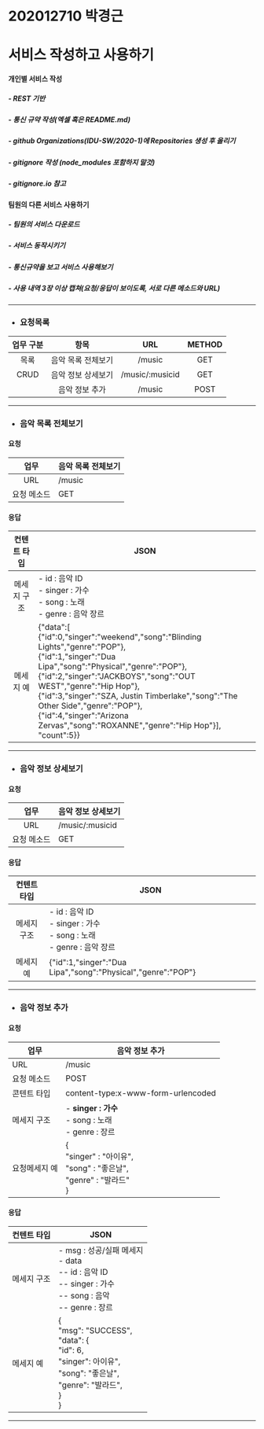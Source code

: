 202012710 박경근
===
서비스 작성하고 사용하기
===

#### 개인별 서비스 작성

##### - REST 기반

##### - 통신 규약 작성(엑셀 혹은 README.md)

##### - github Organizations(IDU-SW/2020-1)에 Repositories 생성 후 올리기

##### - gitignore 작성 (node_modules 포함하지 말것)

##### - gitignore.io 참고

#### 팀원의 다른 서비스 사용하기

##### - 팀원의 서비스 다운로드

##### - 서비스 동작시키기

##### - 통신규약을 보고 서비스 사용해보기

##### - 사용 내역 3장 이상 캡쳐(요청/응답이 보이도록, 서로 다른 메소드와 URL)

--------------

- ### 요청목록


| 업무 구분 |        항목        |       URL       | METHOD |
| :-------: | :----------------: | :-------------: | :----: |
|   목록    | 음악 목록 전체보기 |     /music     |  GET   |
|   CRUD    | 음악 정보 상세보기 |   /music/:musicid|  GET   |
|           |   음악 정보 추가   |     /music     |  POST  |

--------------

- ### 음악 목록 전체보기

#### 요청

|    업무     | 음악 목록 전체보기 |
| :---------: | ------------------ |
|     URL     | /music            |
| 요청 메소드 | GET                |

#### 응답

| 컨텐트 타입 | JSON                                                         |
| :---------: | ------------------------------------------------------------ |
| 메세지 구조 | - id : 음악 ID<br />- singer : 가수<br />- song : 노래<br />- genre : 음악 장르<br /> |
|  메세지 예  | {"data":[ <br/>{"id":0,"singer":"weekend","song":"Blinding Lights","genre":"POP"}, <br/>{"id":1,"singer":"Dua Lipa","song":"Physical","genre":"POP"}, <br/>{"id":2,"singer":"JACKBOYS","song":"OUT WEST","genre":"Hip Hop"}, <br/>{"id":3,"singer":"SZA, Justin Timberlake","song":"The Other Side","genre":"POP"}, <br/>{"id":4,"singer":"Arizona Zervas","song":"ROXANNE","genre":"Hip Hop"}], <br/>"count":5}}

--------------

- ### 음악 정보 상세보기

#### 요청

|     업무      | 음악 정보 상세보기                                           |
| :-----------: | ------------------------------------------------------------ |
|      URL      | /music/:musicid                                                   |
|  요청 메소드  | GET                                                          |

#### 응답

| 컨텐트 타입 | JSON                                                         |
| :---------: | ------------------------------------------------------------ |
| 메세지 구조 | - id : 음악 ID<br />- singer : 가수<br />- song : 노래<br />- genre : 음악 장르<br /> |
|  메세지 예  | {"id":1,"singer":"Dua Lipa","song":"Physical","genre":"POP"}

--------------

- ### 음악 정보 추가

#### 요청

| 업무          | 음악 정보 추가                                               |
| ------------- | ------------------------------------------------------------ |
| URL           | /music                                                      |
| 요청 메소드   | POST                                                         |
| 콘텐트 타입   | content-type:x-www-form-urlencoded                           |
| 메세지 구조   | - **singer : 가수**<br />- song : 노래<br />- genre : 장르<br /> |
| 요청메세지 예 | { <br/> "singer" : "아이유",<br/> "song" : "좋은날",<br/> "genre" : "발라드"<br/>} |

#### 응답

| 컨텐트 타입 | JSON                                                         |
| ----------- | ------------------------------------------------------------ |
| 메세지 구조 | - msg : 성공/실패 메세지<br />- data<br />-- id : 음악 ID<br />-- singer : 가수<br />-- song : 음악<br />-- genre : 장르<br /> |
| 메세지 예   | {<br/>    "msg": "SUCCESS",<br/>    "data": {<br/>        "id": 6,<br/>        "singer": 아이유",<br/>        "song": "좋은날",<br/>        "genre": "발라드",<br/>}<br/>} |

--------------

